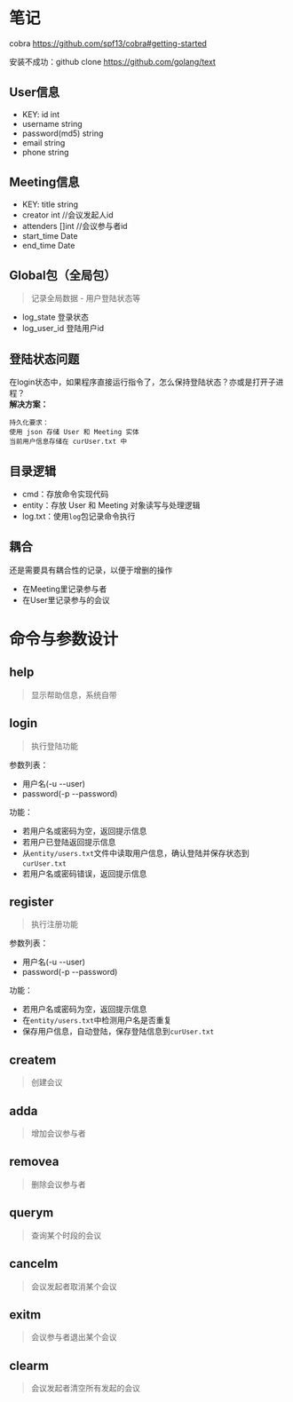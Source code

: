 # 笔记

cobra
https://github.com/spf13/cobra#getting-started

安装不成功：github clone
https://github.com/golang/text

## User信息

- KEY: id int
- username string
- password(md5) string
- email string
- phone string


## Meeting信息

- KEY: title string
- creator int //会议发起人id
- attenders []int //会议参与者id
- start_time Date 
- end_time Date

## Global包（全局包）

> 记录全局数据 - 用户登陆状态等

- log_state 登录状态
- log_user_id 登陆用户id

## 登陆状态问题

在login状态中，如果程序直接运行指令了，怎么保持登陆状态？亦或是打开子进程？<br>
**解决方案：**
```
持久化要求：
使用 json 存储 User 和 Meeting 实体
当前用户信息存储在 curUser.txt 中
```

## 目录逻辑 

- cmd：存放命令实现代码
- entity：存放 User 和 Meeting 对象读写与处理逻辑
- log.txt：使用```log```包记录命令执行

## 耦合

还是需要具有耦合性的记录，以便于增删的操作
- 在Meeting里记录参与者
- 在User里记录参与的会议


# 命令与参数设计

## help

> 显示帮助信息，系统自带

## login

> 执行登陆功能

参数列表：

- 用户名(-u --user)
- password(-p --password)

功能：
- 若用户名或密码为空，返回提示信息
- 若用户已登陆返回提示信息
- 从```entity/users.txt```文件中读取用户信息，确认登陆并保存状态到```curUser.txt```
- 若用户名或密码错误，返回提示信息

## register

> 执行注册功能

参数列表：
- 用户名(-u --user)
- password(-p --password)

功能：
- 若用户名或密码为空，返回提示信息
- 在```entity/users.txt```中检测用户名是否重复
- 保存用户信息，自动登陆，保存登陆信息到```curUser.txt```


## createm

> 创建会议

## adda

> 增加会议参与者

## removea

> 删除会议参与者

## querym

> 查询某个时段的会议

## cancelm

> 会议发起者取消某个会议

## exitm

> 会议参与者退出某个会议

## clearm

> 会议发起者清空所有发起的会议